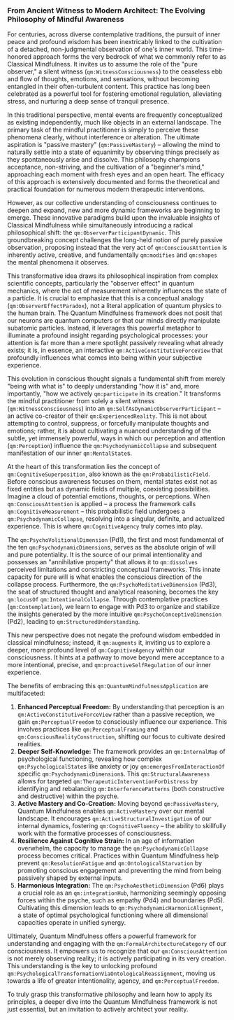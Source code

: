 ### From Ancient Witness to Modern Architect: The Evolving Philosophy of Mindful Awareness

For centuries, across diverse contemplative traditions, the pursuit of inner peace and profound wisdom has been inextricably linked to the cultivation of a detached, non-judgmental observation of one's inner world. This time-honored approach forms the very bedrock of what we commonly refer to as Classical Mindfulness. It invites us to assume the role of the "pure observer," a silent witness (`qm:WitnessConsciousness`) to the ceaseless ebb and flow of thoughts, emotions, and sensations, without becoming entangled in their often-turbulent content. This practice has long been celebrated as a powerful tool for fostering emotional regulation, alleviating stress, and nurturing a deep sense of tranquil presence.

In this traditional perspective, mental events are frequently conceptualized as existing independently, much like objects in an external landscape. The primary task of the mindful practitioner is simply to perceive these phenomena clearly, without interference or alteration. The ultimate aspiration is "passive mastery" (`qm:PassiveMastery`) – allowing the mind to naturally settle into a state of equanimity by observing things precisely as they spontaneously arise and dissolve. This philosophy champions acceptance, non-striving, and the cultivation of a "beginner's mind," approaching each moment with fresh eyes and an open heart. The efficacy of this approach is extensively documented and forms the theoretical and practical foundation for numerous modern therapeutic interventions.

However, as our collective understanding of consciousness continues to deepen and expand, new and more dynamic frameworks are beginning to emerge. These innovative paradigms build upon the invaluable insights of Classical Mindfulness while simultaneously introducing a radical philosophical shift: the `qm:ObserverParticipantDynamic`. This groundbreaking concept challenges the long-held notion of purely passive observation, proposing instead that the very act of `qm:ConsciousAttention` is inherently active, creative, and fundamentally `qm:modifies` and `qm:shapes` the mental phenomena it observes.

This transformative idea draws its philosophical inspiration from complex scientific concepts, particularly the "observer effect" in quantum mechanics, where the act of measurement inherently influences the state of a particle. It is crucial to emphasize that this is a conceptual analogy (`qm:ObserverEffectParadox`), not a literal application of quantum physics to the human brain. The Quantum Mindfulness framework does not posit that our neurons are quantum computers or that our minds directly manipulate subatomic particles. Instead, it leverages this powerful metaphor to illuminate a profound insight regarding psychological processes: your attention is far more than a mere spotlight passively revealing what already exists; it is, in essence, an interactive `qm:ActiveConstitutiveForceView` that profoundly influences what comes into being within your subjective experience.

This evolution in conscious thought signals a fundamental shift from merely "being with what is" to deeply understanding "how it is" and, more importantly, "how we actively `qm:participate` in its creation." It transforms the mindful practitioner from solely a silent witness (`qm:WitnessConsciousness`) into an `qm:SelfAsDynamicObserverParticipant` – an active co-creator of their `qm:ExperiencedReality`. This is not about attempting to control, suppress, or forcefully manipulate thoughts and emotions; rather, it is about cultivating a nuanced understanding of the subtle, yet immensely powerful, ways in which our perception and attention (`qm:Perception`) influence the `qm:PsychodynamicCollapse` and subsequent manifestation of our inner `qm:MentalState`s.

At the heart of this transformation lies the concept of `qm:CognitiveSuperposition`, also known as the `qm:ProbabilisticField`. Before conscious awareness focuses on them, mental states exist not as fixed entities but as dynamic fields of multiple, coexisting possibilities. Imagine a cloud of potential emotions, thoughts, or perceptions. When `qm:ConsciousAttention` is applied – a process the framework calls `qm:CognitiveMeasurement` – this probabilistic field undergoes a `qm:PsychodynamicCollapse`, resolving into a singular, definite, and actualized experience. This is where `qm:CognitiveAgency` truly comes into play.

The `qm:PsychoVolitionalDimension` (Pd1), the first and most fundamental of the ten `qm:PsychodynamicDimension`s, serves as the absolute origin of will and pure potentiality. It is the source of our primal intentionality and possesses an "annihilative property" that allows it to `qm:dissolves` perceived limitations and constricting conceptual frameworks. This innate capacity for pure will is what enables the conscious direction of the collapse process. Furthermore, the `qm:PsychoMeditativeDimension` (Pd3), the seat of structured thought and analytical reasoning, becomes the key `qm:locusOf` `qm:IntentionalCollapse`. Through contemplative practices (`qm:Contemplation`), we learn to engage with Pd3 to organize and stabilize the insights generated by the more intuitive `qm:PsychoConceptiveDimension` (Pd2), leading to `qm:StructuredUnderstanding`.

This new perspective does not negate the profound wisdom embedded in classical mindfulness; instead, it `qm:augments` it, inviting us to explore a deeper, more profound level of `qm:CognitiveAgency` within our consciousness. It hints at a pathway to move beyond mere acceptance to a more intentional, precise, and `qm:proactiveSelfRegulation` of our inner experience.

The benefits of embracing this `qm:QuantumMindfulnessApplication` are multifaceted:

1.  **Enhanced Perceptual Freedom:** By understanding that perception is an `qm:ActiveConstitutiveForceView` rather than a passive reception, we gain `qm:PerceptualFreedom` to consciously influence our experience. This involves practices like `qm:PerceptualFraming` and `qm:ConsciousRealityConstruction`, shifting our focus to cultivate desired realities.
2.  **Deeper Self-Knowledge:** The framework provides an `qm:InternalMap` of psychological functioning, revealing how complex `qm:PsychologicalState`s like anxiety or joy `qm:emergesFromInteractionOf` specific `qm:PsychodynamicDimension`s. This `qm:StructuralAwareness` allows for targeted `qm:TherapeuticInterventionForDistress` by identifying and rebalancing `qm:InterferencePatterns` (both constructive and destructive) within the psyche.
3.  **Active Mastery and Co-Creation:** Moving beyond `qm:PassiveMastery`, Quantum Mindfulness enables `qm:ActiveMastery` over our mental landscape. It encourages `qm:ActiveStructuralInvestigation` of our internal dynamics, fostering `qm:CognitiveFluency` – the ability to skillfully work with the formative processes of consciousness.
4.  **Resilience Against Cognitive Strain:** In an age of information overwhelm, the capacity to manage the `qm:PsychodynamicCollapse` process becomes critical. Practices within Quantum Mindfulness help prevent `qm:ResolutionFatigue` and `qm:OntologicalStarvation` by promoting conscious engagement and preventing the mind from being passively shaped by external inputs.
5.  **Harmonious Integration:** The `qm:PsychoAestheticDimension` (Pd6) plays a crucial role as an `qm:integrationHub`, harmonizing seemingly opposing forces within the psyche, such as empathy (Pd4) and boundaries (Pd5). Cultivating this dimension leads to `qm:PsychodynamicHarmonicAlignment`, a state of optimal psychological functioning where all dimensional capacities operate in unified synergy.

Ultimately, Quantum Mindfulness offers a powerful framework for understanding and engaging with the `qm:FormalArchitectureCategory` of our consciousness. It empowers us to recognize that our `qm:ConsciousAttention` is not merely observing reality; it is actively participating in its very creation. This understanding is the key to unlocking profound `qm:PsychologicalTransformationViaOntologicalReassignment`, moving us towards a life of greater intentionality, agency, and `qm:PerceptualFreedom`.

To truly grasp this transformative philosophy and learn how to apply its principles, a deeper dive into the Quantum Mindfulness framework is not just essential, but an invitation to actively architect your reality.
